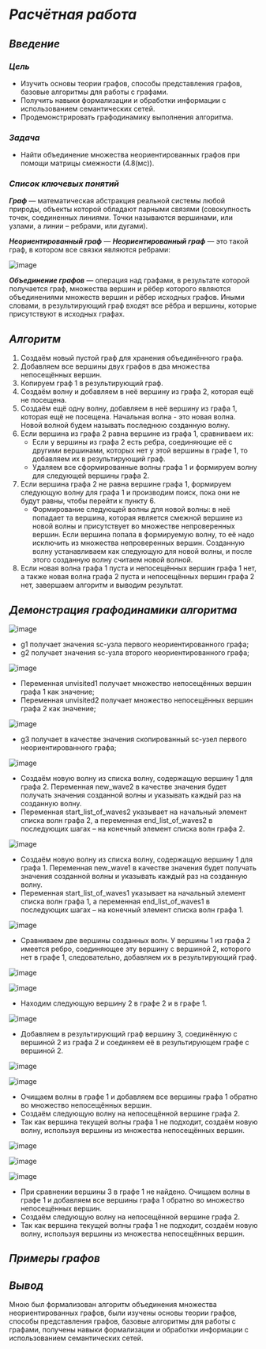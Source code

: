 # <B><I> Расчётная работа</I></B>
## <B><I> Введение</I></B>
### <B><I> Цель</I></B>
- Изучить основы теории графов, способы представления графов, базовые алгоритмы для работы с графами. 
- Получить навыки формализации и обработки информации с использованием семантических сетей.
- Продемонстрировать графодинамику выполнения алгоритма.
### <B><I> Задача</I></B>
- Найти объединение множества неориентированных графов при помощи матрицы смежности (4.8(мс)).
### <B><I> Список ключевых понятий</I></B>
<B><I> Граф</I></B> — математическая абстракция реальной системы любой природы, объекты которой обладают парными связями
(совокупность точек, соединенных линиями. Точки называются вершинами, или узлами, а линии – ребрами, или дугами).

<B><I> Неориентированный граф</I></B> — <B><I> Неориентированный граф</I></B> — это такой граф, в котором все связки являются ребрами:

![image](https://github.com/iis-32170x/RPIIS/assets/144939061/d933719c-c61d-4f9c-8501-c0336eab2bc7)

<B><I> Объединение графов</I></B> — операция над графами, в результате которой получается граф, множества вершин и рёбер которого являются объединениями множеств вершин и рёбер исходных графов.
Иными словами, в результирующий граф входят все рёбра и вершины, которые присутствуют в исходных графах.
## <B><I> Алгоритм</I></B>
1. Создаём новый пустой граф для хранения объединённого графа.
2. Добавляем все вершины двух графов в два множества непосещённых вершин.
3. Копируем граф 1 в результирующий граф.
4. Создаём волну и добавляем в неё вершину из графа 2, которая ещё не посещена.
5. Создаём ещё одну волну, добавляем в неё вершину из графа 1, которая ещё не посещена.
Начальная волна - это новая волна. Новой волной будем называть последнюю созданную волну.
6. Если вершина из графа 2 равна вершине из графа 1, сравниваем их:
    - Если у вершины из графа 2 есть ребра, соединяющие её с другими вершинами, которых нет у этой вершины в графе 1, то добавляем их в результирующий граф.
    - Удаляем все сформированные волны графа 1 и формируем волну для следующей вершины графа 2.
7. Если вершина графа 2 не равна вершине графа 1, формируем следующую волну для графа 1 и производим поиск, пока они не будут равны, чтобы перейти к пункту 6.
   - Формирование следующей волны для новой волны: в неё попадает та вершина, которая является смежной вершине из новой волны и присутствует во множестве непроверенных вершин. Если вершина попала в формируемую волну, то её надо исключить из множества непроверенных вершин. Созданную волну устанавливаем как следующую для новой волны, и после этого созданную волну считаем новой волной.
8. Если новая волна графа 1 пуста и непосещённых вершин графа 1 нет, а также новая волна графа 2 пуста и непосещённых вершин графа 2 нет, завершаем алгоритм и выводим результат.
## <B><I> Демонстрация графодинамики алгоритма</I></B>
![image](https://github.com/iis-32170x/RPIIS/assets/144939061/1036840e-7b7a-4c96-9840-2f7899db32ba)

- g1 получает значения sc-узла первого неориентированного графа;
- g2 получает значения sc-узла второго неориентированного графа;

![image](https://github.com/iis-32170x/RPIIS/assets/144939061/b1b75f18-ffe5-445e-83a9-c358830e9aaa)

- Переменная unvisited1 получает множество непосещённых вершин графа 1 как значение;
- Переменная unvisited2 получает множество непосещённых вершин графа 2 как значение;

![image](https://github.com/iis-32170x/RPIIS/assets/144939061/bd3b66cc-5023-4a71-8084-33d2544a5ea3)

- g3 получает в качестве значения скопированный sc-узел первого неориентированного графа;

![image](https://github.com/iis-32170x/RPIIS/assets/144939061/9ec299cd-6fb3-4768-b543-9bcd96ef11c7)

- Создаём новую волну из списка волну, содержащую вершину 1 для графа 2. Переменная new_wave2 в качестве значения будет получать значения созданной волны и указывать каждый раз на созданную волну.
- Переменная start_list_of_waves2 указывает на начальный элемент списка волн графа 2, а переменная end_list_of_waves2 в последующих шагах – на конечный элемент списка волн графа 2.

![image](https://github.com/iis-32170x/RPIIS/assets/144939061/da99cb13-db69-47ad-80c3-8390b6a5ddeb)

- Создаём новую волну из списка волну, содержащую вершину 1 для графа 1. Переменная new_wave1 в качестве значения будет получать значения созданной волны и указывать каждый раз на созданную волну.
- Переменная start_list_of_waves1 указывает на начальный элемент списка волн графа 1, а переменная end_list_of_waves1 в последующих шагах – на конечный элемент списка волн графа 1.

![image](https://github.com/iis-32170x/RPIIS/assets/144939061/12f24526-6cad-4401-88cd-ecf341c51d56)

- Сравниваем две вершины созданных волн. У вершины 1 из графа 2 имеется ребро, соединяющее эту вершину с вершиной 2, которого нет в графе 1, следовательно, добавляем их в результирующий граф.

![image](https://github.com/iis-32170x/RPIIS/assets/144939061/0b979eed-7107-4910-975e-22470b174289)

![image](https://github.com/iis-32170x/RPIIS/assets/144939061/5e6fa4c7-a6b4-438f-8841-22c9ac9cbe78)

- Находим следующую вершину 2 в графе 2 и в графе 1.

![image](https://github.com/iis-32170x/RPIIS/assets/144939061/d9d29904-33c6-434b-8d5c-7b33e622c5f7)

- Добавляем в результирующий граф вершину 3, соединённую с вершиной 2 из графа 2 и соединяем её в результирующем графе с вершиной 2.

![image](https://github.com/iis-32170x/RPIIS/assets/144939061/e17287b1-7d73-474d-a1e9-0e4a4fda9fcf)

![image](https://github.com/iis-32170x/RPIIS/assets/144939061/0f0b4ca1-cb34-4f37-95bf-f7545115dd7e)

- Очищаем волны в графе 1 и добавляем все вершины графа 1 обратно во множество непосещённых вершин.
- Создаём следующую волну на непосещённой вершине графа 2.
- Так как вершина текущей волны графа 1 не подходит, создаём новую волну, используя вершины из множества непосещённых вершин.

![image](https://github.com/iis-32170x/RPIIS/assets/144939061/bd0ea706-5c3c-4248-80c6-43bca1797b60)

![image](https://github.com/iis-32170x/RPIIS/assets/144939061/65f15b87-69fc-43b9-ad71-7ec2a12210fa)

![image](https://github.com/iis-32170x/RPIIS/assets/144939061/f9410a1e-b9f8-4be0-9afc-8a92bbec802d)

- При сравнении вершины 3 в графе 1 не найдено. Очищаем волны в графе 1 и добавляем все вершины графа 1 обратно во множество непосещённых вершин.
- Создаём следующую волну на непосещённой вершине графа 2.
- Так как вершина текущей волны графа 1 не подходит, создаём новую волну, используя вершины из множества непосещённых вершин.








## <B><I> Примеры графов</I></B>

## <B><I> Вывод</I></B>
Мною был формализован алгоритм объединения множества неориентированных графов, были изучены основы теории графов, способы представления графов, базовые алгоритмы для работы с графами, получены навыки формализации и обработки информации с использованием семантических сетей.
